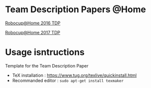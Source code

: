 # Team Description Papers @Home 
[Robocup@Home 2016 TDP](https://github.com/WalkingMachine/Robocup2017_TDP/blob/master/documents/TDP_WalkingMachine_Robocup%202016.pdf)

[Robocup@Home 2017 TDP](https://github.com/WalkingMachine/Robocup2017_TDP/blob/master/TDPTemplate.pdf)
# Usage isntructions
Template for the Team Description Paper

* TeX installation : https://www.tug.org/texlive/quickinstall.html
* Recommanded editor : `sudo apt-get install texmaker`

